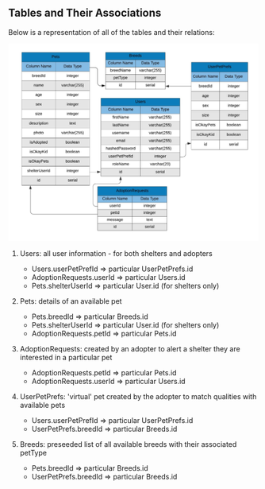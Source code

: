 ## Tables and Their Associations

Below is a representation of all of the tables and their relations:

![](/documentation/Images/DatabaseTable.jpeg)

1. Users: all user information - for both shelters and adopters
   *  Users.userPetPrefId => particular UserPetPrefs.id
   *  AdoptionRequests.userId => particular Users.id
   *  Pets.shelterUserId => particular User.id (for shelters only)

2. Pets: details of an available pet
   *  Pets.breedId => particular Breeds.id
   *  Pets.shelterUserId => particular User.id (for shelters only)
   *  AdoptionRequests.petId => particular Pets.id

3. AdoptionRequests: created by an adopter to alert a shelter they are interested in a particular pet
   *  AdoptionRequests.petId => particular Pets.id
   *  AdoptionRequests.userId => particular Users.id

4. UserPetPrefs: 'virtual' pet created by the adopter to match qualities with available pets
   *  Users.userPetPrefId => particular UserPetPrefs.id
   *  UserPetPrefs.breedId => particular Breeds.id

5. Breeds: preseeded list of all available breeds with their associated petType
   *  Pets.breedId => particular Breeds.id
   *  UserPetPrefs.breedId => particular Breeds.id